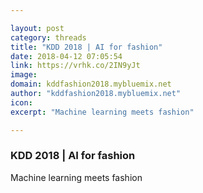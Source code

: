 ```yaml
---

layout: post
category: threads
title: "KDD 2018 | AI for fashion"
date: 2018-04-12 07:05:54
link: https://vrhk.co/2IN9yJt
image: 
domain: kddfashion2018.mybluemix.net
author: "kddfashion2018.mybluemix.net"
icon: 
excerpt: "Machine learning meets fashion"

---
```


### KDD 2018 | AI for fashion

Machine learning meets fashion